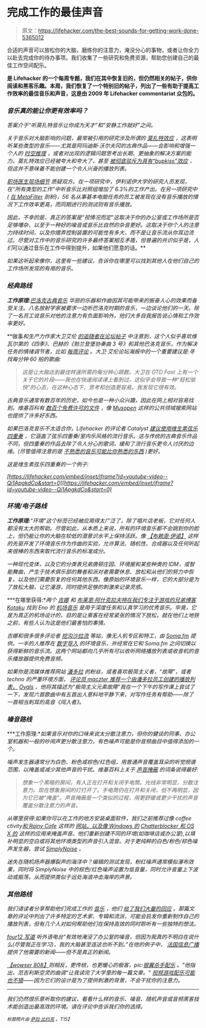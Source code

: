 # 完成工作的最佳声音

> 原文：<https://lifehacker.com/the-best-sounds-for-getting-work-done-5365012>

合适的声音可以放松你的大脑，磨练你的注意力，淹没分心的事物，或者让你全力以赴去完成你的待办事项。我们收集了一些研究和免费资源，帮助您创建自己的最佳工作空间配乐。



[](http://lifehacker.com/tag/blast-from-the-past)**是 Lifehacker 的一个每周专题，我们在其中恢复旧的，但仍然相关的帖子，供你阅读和黑客乐趣。本周，我们恢复了一个特别旧的帖子，列出了一些有助于提高工作效率的最佳音乐和声音，这是由 2009 年 Lifehacker commentariat 众包的。**

### *音乐真的能让你更有效率吗？*

*答案介于“听莫扎特音乐让你成为天才”和“安静工作就好”之间。*

*关于音乐对大脑影响的问题，最常被引用的研究涉及所谓的 [莫扎特效应](http://en.wikipedia.org/wiki/Mozart_effect) ，这表明听某些类型的音乐——尤其是阿玛迪斯·沃尔夫冈的古典作品——会影响和增强一个人的 [时空推理](http://en.wikipedia.org/wiki/Spatial-temporal_reasoning) ，或者对出现的逻辑问题思考出长期、更抽象的解决方案的能力。莫扎特效应已经被夸大和夸大了，甚至 [被彻底驳斥为具有“bupkiss”效应](http://skeptoid.com/episodes/4128) ，但这并不意味着不能创建一个令人兴奋的播放列表。*

*[职场医生现场细节](http://workplacedr.kent.edu/wpdocs/qdetail.aspx?id=1297) 质疑双方。在一项研究中，伊利诺伊大学的研究人员发现，在“所有类型的工作”中听音乐比对照组增加了 6.3%的工作产出。在另一项研究中( [在 MetaFilter](http://ask.metafilter.com/38934/) 剖析)，56 名从事基本电脑任务的员工被发现在没有音乐播放的情况下工作效率更高，而同期进行的测试则有音乐播放。*

*因此，不幸的是，真正的答案是“视情况而定”这取决于你的办公室或工作场所是否足够嘈杂，以至于一种好的噪音或音乐比自然的杂音更好。这取决于你个人的注意力持续时间，以及你摆弄控制装置的可能性有多大，而不是让音乐流从你耳边流过。尽管对工作中的音乐研究的许多最终答案相互矛盾，但普遍的共识似乎是，人们*可以通过音乐在工作中得到提升，如果他们愿意的话。**

*如果这听起来像你，这里有一些建议，告诉你在哪里可以找到其他人在他们自己的工作场所发现的有用的音乐。*

### *经典路线*

***工作原理:**[巴洛克古典音乐](http://en.wikipedia.org/wiki/Baroque_music) 华丽的乐器和作曲因其可能带来的振奋人心的效果而备受关注。八名放射学家被要求一边听巴洛克时期的音乐，一边谈论他们的一天。除了一名员工说音乐对他的注意力有负面影响外，他们大多自我报告说心情和工作效率更好。*

**做事*和生产力作家大卫艾伦 [的追随者在论坛帖子](http://www.davidco.com/forum/showthread.php?t=3423) 中注意到，这个人似乎喜欢维瓦尔第的《四季》、巴赫的《勃兰登堡协奏曲 3 号》和其他巴洛克音乐，作为解决任务的情绪调节者，比如 [每周评论](http://bit.ly/1lIKQu8) 。大卫·艾伦论坛海报中的一个重要建议是:寻找每分钟 60 拍的歌曲:*

> *这是让大脑达到最佳转速所需的每分钟心跳数。大卫在 GTD Fast 上有一个关于它的片段——我也在快速阅读课上看到过。这似乎会导致一种“轻松愉快”的心态，在这种心态下，思考和创造更容易。我发现它很有效。*

*古典音乐通常有数百年的历史，如今也是一种小众兴趣，因此在网上相对容易找到。维基百科有 [数百个免费许可的文件](http://en.wikipedia.org/wiki/Wikipedia:Sound/list) ，像 [Musopen](http://www.musopen.com/) 这样的公共领域搜索网站也提供了许多好东西。*

*如果巴洛克音乐不太适合你，Lifehacker 的评论者 Catalyst [建议使用](https://lifehacker.com/what-music-helps-you-get-things-done-5364138)[维生素弦乐四重奏](http://www.vitaminrecords.com/web/page.asp) ，它涵盖了弦乐四重奏/室内乐风格的流行音乐。这与传统的古典音乐作品不同，但四重奏的作品去除了令人分心的歌词，缓和了流行音乐更令人讨厌的边缘。(尽管值得注意的是 [不熟悉的音乐可能比你熟悉的东西](http://lifehacker.com/choose-unfamiliar-work-music-for-better-productivity-an-5987019) )更好。*

*这是维生素弦乐四重奏的一个例子:*

 *[https://lifehacker.com/embed/inset/iframe?id=youtube-video--Qi1ApgkdCo&start=0](https://lifehacker.com/embed/inset/iframe?id=youtube-video--Qi1ApgkdCo&start=0)* 

### *环境/电子路线*

***工作原理:**“环境”这个标签已经被应用得太广泛了，除了唱片店老板，它对任何人都没有太大的帮助。尽管如此，从本质上来说，所有的环境音乐都不会跳到你的脸上，但仍能让你的大脑在较低的潜意识水平上保持活跃。像 [【布赖恩·伊诺】](http://en.wikipedia.org/wiki/Brian_Eno) 这样的先驱开发了环境音乐作为作曲的实验，允许算法、随机性、合成器以及任何听起来很棒的东西来取代流行音乐的标准成分。*

*一种现代变体，以及它的分类表兄弟唐顿庄园、环境屋和某些种类的 IDM，或智能舞曲，产生于技术俱乐部的舞者和派对者需要休息、放松和从他们的努力中恢复，以及他们需要恢复的任何其他东西。像原始的环境音乐一样，它的大部分是为了放松大脑，让它漫游，同时提供足够的刺激来记录灵感。*

***在哪里获得:**两个 [吉娜](https://lifehacker.com/ask-the-readers-best-music-for-studying-198284) 和 [布莱恩·阿什克拉夫特在我们专注于游戏的兄弟博客 Kotaku](http://kotaku.com/344889/the-best-work-music-is) 找到 Eno 的 [*机场音乐*](http://www.amazon.com/Ambient-Music-Airports-Brian-Eno/dp/B0002PZVH0/?asc_campaign=InlineText&asc_refurl=https://lifehacker.com/the-best-sounds-for-getting-work-done-5365012&asc_source=&ref=nosim&tag=kinjalifehackerlink-20) 是用于深度任务和认真学习的优秀音乐。毕竟，它是为真正的机场设计的，目的是让乘客在经常紧张的情况下放松，就在他们上地铁之前，有些人认为这是他们最害怕的事情。*

*吉娜和很多很多评论者 [挖沟沙拉流](https://lifehacker.com/get-productive-to-groove-salad-331067) 等站，像无人机专区和特工，由 [Soma.fm](http://soma.fm) 提供。一半的人推荐在 [数字导入](http://www.di.fm/) 的环境音乐，并经常在它和 Soma.fm 之间切换以获得新鲜的音乐流。这两个网站都向几乎所有可以收听网络播放列表或收音机的音乐播放器提供免费音频。*

*如果你是流媒体推荐网站 [潘多拉](http://pandora.com) 的粉丝，或者喜欢极简主义者，“故障”，或者 techno 的严重环境方面， [评论员 maczter 推荐一个由潘多拉员工创建的播放列表，](http://lifehacker.com/what-music-helps-you-get-things-done-5364138#c15513334) [Ovals](http://www.pandora.com/stations/a52646bc67130e65c5a5d7655195e57865a0e38f2e7a0c70) ，他将其描述为“极简主义元素故障”我在一个下午的写作课上尝试了一下，发现六首歌曲中有五首出人意料地平静下来，对写作任务有帮助——除了一首相当刺耳的高音《闯入者》。*

### *噪音路线*

***工作原理:**如果音乐对你的口味来说太分散注意力，但你的健谈的同事、办公室机器和一般的吵闹声更分散注意力，有色噪声可能是你音频曲目中值得添加的一个。*

*噪声发生器通常分为白色、粉色或棕色/红色组，用普通声音覆盖耳朵的听觉频谱范围，以掩盖或减少其他声音的干扰。维基百科上关于 [声音掩蔽](http://en.wikipedia.org/wiki/Sound_masking) 的词条说得最好:*

> *想象一个黑暗的房间，有人正在打开和关闭手电筒。光线非常明显，分散注意力。现在想象房间的灯打开了。手电筒仍在打开和关闭，但不再明显，因为它已被“掩盖”。声音掩蔽是一个类似的过程，用更舒缓或更少干扰的声音覆盖分散注意力的声音。*

*从哪里获得:如果你可以在工作的地方安装桌面软件，我们之前推荐过像 coffee ctivity[和 Rainy Cafe](http://lifehacker.com/rainy-cafe-machine-plays-ambient-noise-to-soothe-and-bo-5993513) 这样的 [网站，以及像 Windows 的](http://lifehacker.com/coffitivity-plays-ambient-coffee-shop-noise-to-boost-yo-5988647) [Chatterblocker 和 OS X 的](https://lifehacker.com/download-of-the-day-chatterblocker-windows-209595) 这样的应用来掩盖声音。他们重新创建不同的环境(如咖啡店或办公室),以填补明显的空白或将其他环境类型的声音引入混音。对于更纯粹的白色/粉色/棕色噪声发生器，尝试 [SimplyNoise](http://simplynoise.com) 。*

*迷失在随机扬声器爆裂声的海洋中？编辑的测试发现，粉红噪声通常模拟瀑布效果，同时将 SimplyNoise 中的棕色/红色噪声设置为低音量，同时允许音量上下波动或振荡，从而提供类似于远处海浪冲击海岸的声景。*

### *其他路线*

*我们请读者分享帮助他们完成工作的 [音乐](http://lifehacker.com/what-music-helps-you-get-things-done-5364138) ，他们 [给了我们大量的回应](http://lifehacker.com/what-music-helps-you-get-things-done-5364138#viewcomments) 。那篇文章的评论中列出了许多特定的艺术家、专辑和流派，可能会启发你重新制作自己的播放列表，但有几个人对如何帮助他们在保持高效的同时聆听有一些独特的想法。*

*[four12 写道](http://lifehacker.com/get-productive-to-groove-salad-331067#c3234604) 听外语电台“有效地淹没了办公室的噪音，但因为我真的不明白在说什么(尽管我正在学习)，我的大脑甚至连这也听不到。”在他的例子中， [法国信息广播](http://www.france-info.com/) 提供了他需要的新闻——但不是真正的新闻。*

*[【wowser 808】](http://lifehacker.com/what-music-helps-you-get-things-done-5364138#c15512988)则相反，更传统，也更暖心的极客，pic:[*银翼杀手*配乐](http://www.amazon.com/Blade-Runner-Vangelis/dp/B000002IZM/?asc_campaign=InlineText&asc_refurl=https://lifehacker.com/the-best-sounds-for-getting-work-done-5365012&asc_source=&ref=nosim&tag=kinjalifehackerlink-20) 。"他指出，范吉利斯空灵的曲调“让我读完了大学里的每一篇文章。" [视频游戏配乐可能也不错](http://lifehacker.com/the-best-music-to-work-or-study-to-could-be-video-game-1542298206)——因为它们的设计是为了提供刺激的背景，不会干扰你的注意力。*

* * *

*我们仍然很乐意听取你的建议，看看什么样的音乐、噪音、随机声音或音频黑客技术能创造出最高效的环境。请在评论中告诉我们你的选择。*

*<small>*标题照片由*</small> [<small>*萨拉·比约克*</small>](http://www.flickr.com/photos/aegishjalmur/1698329983/) <small>*。*T15】</small>*